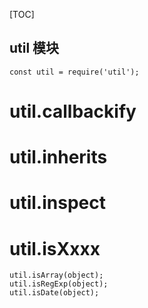 [TOC]

util 模块
---

```
const util = require('util');
```

# util.callbackify

# util.inherits

# util.inspect

# util.isXxxx
```
util.isArray(object);
util.isRegExp(object);
util.isDate(object);
```